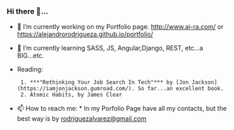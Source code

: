 ### Hi there 👋...


- 🔭 I’m currently working on my Portfolio page.
    http://www.aj-ra.com/ or https://alejandrorodrigueza.github.io/portfolio/
- 🌱 I’m currently learning SASS, JS, Angular,Django, REST, etc...a BIG...etc.
- Reading:   

       1. ***"Rethinking Your Job Search In Tech"*** by [Jon Jackson](https://iamjonjackson.gumroad.com/). So far...an excellent book.
       2. Atomic Habits, by James Clear
- 📫 How to reach me: 
       * In my Porfolio Page have all my contacts, but the best way is by rodriguezalvarez@gmail.com

<!--
**AlejandroRodriguezA/AlejandroRodriguezA** is a ✨ _special_ ✨ repository because its `README.md` (this file) appears on your GitHub profile.

Here are some ideas to get you started:

- 🔭 I’m currently working on my Portfolio page
- 🌱 I’m currently learning SASS, JS, Angular, etc...
- 👯 I’m looking to collaborate on ...
- 🤔 I’m looking for help with ...
- 💬 Ask me about trading, diving
- 📫 How to reach me: ...
- 😄 Pronouns: ...
- ⚡ Fun fact: ...
-->

